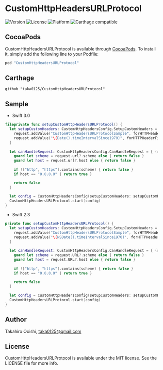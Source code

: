 # CustomHttpHeadersURLProtocol

[![Version](https://img.shields.io/cocoapods/v/CustomHttpHeadersURLProtocol.svg?style=flat)](http://cocoapods.org/pods/CustomHttpHeadersURLProtocol)
[![License](https://img.shields.io/cocoapods/l/CustomHttpHeadersURLProtocol.svg?style=flat)](http://cocoapods.org/pods/CustomHttpHeadersURLProtocol)
[![Platform](https://img.shields.io/cocoapods/p/CustomHttpHeadersURLProtocol.svg?style=flat)](http://cocoapods.org/pods/CustomHttpHeadersURLProtocol)
[![Carthage compatible](https://img.shields.io/badge/Carthage-compatible-4BC51D.svg?style=flat)](https://github.com/Carthage/Carthage)

## CocoaPods

CustomHttpHeadersURLProtocol is available through [CocoaPods](http://cocoapods.org). To install
it, simply add the following line to your Podfile:

```ruby
pod "CustomHttpHeadersURLProtocol"
```

## Carthage

```
github "taka0125/CustomHttpHeadersURLProtocol"
```

## Sample

- Swift 3.0

```swift
fileprivate func setupCustomHttpHeadersURLProtocol() {
  let setupCustomHeaders: CustomHttpHeadersConfig.SetupCustomHeaders = { (request: NSMutableURLRequest) in
    request.addValue("CustomHttpHeadersURLProtocolSample", forHTTPHeaderField: "X-App-Name")
    request.addValue("\(Date().timeIntervalSince1970)", forHTTPHeaderField: "X-Timestamp")
  }
  
  let canHandleRequest: CustomHttpHeadersConfig.CanHandleRequest = { (request: URLRequest) -> Bool in
    guard let scheme = request.url?.scheme else { return false }
    guard let host = request.url?.host else { return false }
    
    if !["http", "https"].contains(scheme) { return false }
    if host == "0.0.0.0" { return true }

    return false
  }
  
  let config = CustomHttpHeadersConfig(setupCustomHeaders: setupCustomHeaders, canHandleRequest: canHandleRequest)
  CustomHttpHeadersURLProtocol.start(config)
}
```

- Swift 2.3

```swift
private func setupCustomHttpHeadersURLProtocol() {
  let setupCustomHeaders: CustomHttpHeadersConfig.SetupCustomHeaders = { (request: NSMutableURLRequest) in
    request.addValue("CustomHttpHeadersURLProtocolSample", forHTTPHeaderField: "X-App-Name")
    request.addValue("\(NSDate().timeIntervalSince1970)", forHTTPHeaderField: "X-Timestamp")
  }
  
  let canHandleRequest: CustomHttpHeadersConfig.CanHandleRequest = { (request: NSURLRequest) -> Bool in
    guard let scheme = request.URL?.scheme else { return false }
    guard let host = request.URL?.host else { return false }
    
    if !["http", "https"].contains(scheme) { return false }
    if host == "0.0.0.0" { return true }

    return false
  }
  
  let config = CustomHttpHeadersConfig(setupCustomHeaders: setupCustomHeaders, canHandleRequest: canHandleRequest)
  CustomHttpHeadersURLProtocol.start(config)
}
```

## Author

Takahiro Ooishi, taka0125@gmail.com

## License

CustomHttpHeadersURLProtocol is available under the MIT license. See the LICENSE file for more info.
